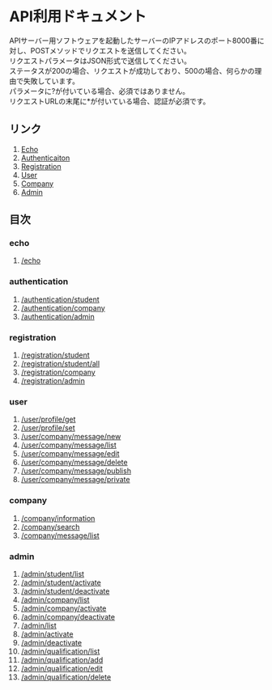 # API利用ドキュメント
APIサーバー用ソフトウェアを起動したサーバーのIPアドレスのポート8000番に対し、POSTメソッドでリクエストを送信してください。   
リクエストパラメータはJSON形式で送信してください。   
ステータスが200の場合、リクエストが成功しており、500の場合、何らかの理由で失敗しています。  
パラメータに?が付いている場合、必須ではありません。  
リクエストURLの末尾に*が付いている場合、認証が必須です。

## リンク
1. [Echo](echo.md)
1. [Authenticaiton](authenticaiton.md)
1. [Registration](registration.md)
1. [User](user.md)
1. [Company](company.md)
1. [Admin](admin.md)

## 目次
### echo
1. [/echo](echo.md#echo-1)

### authentication
1. [/authentication/student](authenticaiton.md#authenticationstudent)
1. [/authentication/company](authenticaiton.md#authenticationcompany)
1. [/authentication/admin](authenticaiton.md#authenticationadmin)

### registration
1. [/registration/student](registration.md#registrationstudent)
1. [/registration/student/all](registration.md#registrationstudentall)
1. [/registration/company](registration.md#registrationcompany)
1. [/registration/admin](registration.md#registrationadmin-)

### user
1. [/user/profile/get](user.md#userprofileget-)
1. [/user/profile/set](user.md#userprofileset-)
1. [/user/company/message/new](user.md#usercompanymessagenew-)
1. [/user/company/message/list](user.md#usercompanymessagelist-)
1. [/user/company/message/edit](user.md#usercompanymessageedit-)
1. [/user/company/message/delete](user.md#usercompanymessagedelete-)
1. [/user/company/message/publish](user.md#usercompanymessagepublish-)
1. [/user/company/message/private](user.md#usercompanymessageprivate-)

### company
1. [/company/information](company.md#companyinformation)
1. [/company/search](company.md#companysearch)
1. [/company/message/list](company.md#companymessagelist)

### admin
1. [/admin/student/list](admin.md#adminstudentlist-)
1. [/admin/student/activate](admin.md#adminstudentactivate-)
1. [/admin/student/deactivate](admin.md#adminstudentdeactivate-)
1. [/admin/company/list](admin.md#adminstudentlist-)
1. [/admin/company/activate](admin.md#admincompanyactivate-)
1. [/admin/company/deactivate](admin.md#admincompanydeactivate-)
1. [/admin/list](admin.md#adminlist-)
1. [/admin/activate](admin.md#adminactivate-)
1. [/admin/deactivate](admin.md#admindeactivate-)
1. [/admin/qualification/list](admin.md#adminqualificationlist-)
1. [/admin/qualification/add](admin.md#adminqualificationadd-)
1. [/admin/qualification/edit](admin.md#adminqualificationedit-)
1. [/admin/qualification/delete](admin.md#adminqualificationdelete-)